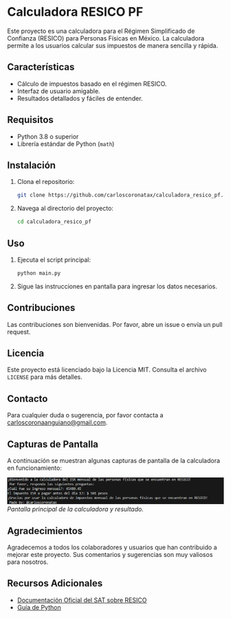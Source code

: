 # Calculadora RESICO PF

Este proyecto es una calculadora para el Régimen Simplificado de Confianza (RESICO) para Personas Físicas en México. La calculadora permite a los usuarios calcular sus impuestos de manera sencilla y rápida.

## Características

- Cálculo de impuestos basado en el régimen RESICO.
- Interfaz de usuario amigable.
- Resultados detallados y fáciles de entender.

## Requisitos

- Python 3.8 o superior
- Librería estándar de Python (`math`)

## Instalación

1. Clona el repositorio:
    ```bash
    git clone https://github.com/carloscoronatax/calculadora_resico_pf.git
    ```
2. Navega al directorio del proyecto:
    ```bash
    cd calculadora_resico_pf
    ```

## Uso

1. Ejecuta el script principal:
    ```bash
    python main.py
    ```
2. Sigue las instrucciones en pantalla para ingresar los datos necesarios.

## Contribuciones

Las contribuciones son bienvenidas. Por favor, abre un issue o envía un pull request.

## Licencia

Este proyecto está licenciado bajo la Licencia MIT. Consulta el archivo `LICENSE` para más detalles.

## Contacto

Para cualquier duda o sugerencia, por favor contacta a [carloscoronaanguiano@gmail.com](mailto:tu_email@example.com).
## Capturas de Pantalla

A continuación se muestran algunas capturas de pantalla de la calculadora en funcionamiento:

![Pantalla Principal](./captura_2.png)
*Pantalla principal de la calculadora y resultado.*

## Agradecimientos

Agradecemos a todos los colaboradores y usuarios que han contribuido a mejorar este proyecto. Sus comentarios y sugerencias son muy valiosos para nosotros.

## Recursos Adicionales

- [Documentación Oficial del SAT sobre RESICO](https://www.sat.gob.mx/)
- [Guía de Python](https://docs.python.org/es/3/)
